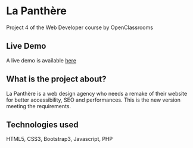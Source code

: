 # La Panthère

Project 4 of the Web Developer course by OpenClassrooms

## Live Demo

A live demo is available [here](https://lalyrosewebdev.github.io/La-Panthere/index.html)

## What is the project about?

La Panthère is a web design agency who needs a remake of their website for better accessibility, SEO and performances. This is the new version meeting the requirements.

## Technologies used

HTML5, CSS3, Bootstrap3, Javascript, PHP
